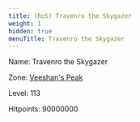 ```yaml
---
title: (RoS) Travenro the Skygazer
weight: 1
hidden: true
menuTitle: Travenro the Skygazer
---
```


Name: Travenro the Skygazer


Zone: [Veeshan's Peak](/en/ros/exploration/veeshans_peak)

Level: 113

Hitpoints: 90000000